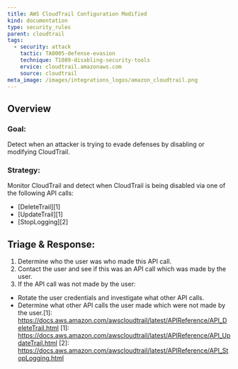 ```yaml
---
title: AWS CloudTrail Configuration Modified
kind: documentation
type: security_rules
parent: cloudtrail
tags:
  - security: attack
    tactic: TA0005-defense-evasion
    technique: T1089-disabling-security-tools
    ervice: cloudtrail.amazonaws.com
    source: cloudtrail
meta_image: /images/integrations_logos/amazon_cloudtrail.png
---
```


## Overview

### Goal:
Detect when an attacker is trying to evade defenses by disabling or modifying CloudTrail.

### Strategy:
Monitor CloudTrail and detect when CloudTrail is being disabled via one of the following API calls:
* [DeleteTrail][1]
* [UpdateTrail][1]
* [StopLogging][2]

## Triage & Response:
1. Determine who the user was who made this API call.
2. Contact the user and see if this was an API call which was made by the user.
3. If the API call was not made by the user:
 * Rotate the user credentials and investigate what other API calls.
 * Determine what other API calls the user made which were not made by the user.[1]: https://docs.aws.amazon.com/awscloudtrail/latest/APIReference/API_DeleteTrail.html
[1]: https://docs.aws.amazon.com/awscloudtrail/latest/APIReference/API_UpdateTrail.html
[2]: https://docs.aws.amazon.com/awscloudtrail/latest/APIReference/API_StopLogging.html
